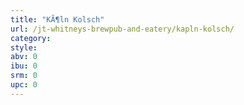 ```yaml
---
title: "KÃ¶ln Kolsch"
url: /jt-whitneys-brewpub-and-eatery/kapln-kolsch/
category: 
style: 
abv: 0
ibu: 0
srm: 0
upc: 0
---
```


